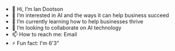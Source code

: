 - 👋 Hi, I’m Ian Dootson
- 👀 I’m interested in AI and the ways it can help business succeed
- 🌱 I’m currently learning how to help businesses thrive
- 💞️ I’m looking to collaborate on AI technology
- 📫 How to reach me: Email
- ⚡ Fun fact: I'm 6'3"

<!---
Idootson69/Idootson69 is a ✨ special ✨ repository because its `README.md` (this file) appears on your GitHub profile.
You can click the Preview link to take a look at your changes.
--->
